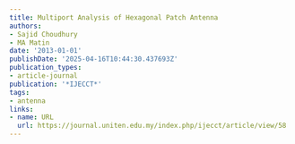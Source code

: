 ```yaml
---
title: Multiport Analysis of Hexagonal Patch Antenna
authors:
- Sajid Choudhury
- MA Matin
date: '2013-01-01'
publishDate: '2025-04-16T10:44:30.437693Z'
publication_types:
- article-journal
publication: '*IJECCT*'
tags:
- antenna
links:
- name: URL
  url: https://journal.uniten.edu.my/index.php/ijecct/article/view/58
---
```

